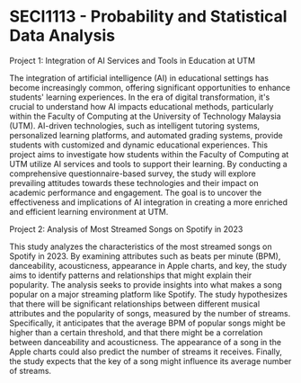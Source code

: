 # SECI1113 - Probability and Statistical Data Analysis
Project 1: Integration of AI Services and Tools in Education at UTM

  The integration of artificial intelligence (AI) in educational settings has become increasingly common, offering significant opportunities to enhance students' learning experiences. In the era of digital transformation, it's crucial to understand how AI impacts educational methods, particularly within the Faculty of Computing at the University of Technology Malaysia (UTM). AI-driven technologies, such as intelligent tutoring systems, personalized learning platforms, and automated grading systems, provide students with customized and dynamic educational experiences. This project aims to investigate how students within the Faculty of Computing at UTM utilize AI services and tools to support their learning. By conducting a comprehensive questionnaire-based survey, the study will explore prevailing attitudes towards these technologies and their impact on academic performance and engagement. The goal is to uncover the effectiveness and implications of AI integration in creating a more enriched and efficient learning environment at UTM.

Project 2: Analysis of Most Streamed Songs on Spotify in 2023

  This study analyzes the characteristics of the most streamed songs on Spotify in 2023. By examining attributes such as beats per minute (BPM), danceability, acousticness, appearance in Apple charts, and key, the study aims to identify patterns and relationships that might explain their popularity. The analysis seeks to provide insights into what makes a song popular on a major streaming platform like Spotify. The study hypothesizes that there will be significant relationships between different musical attributes and the popularity of songs, measured by the number of streams. Specifically, it anticipates that the average BPM of popular songs might be higher than a certain threshold, and that there might be a correlation between danceability and acousticness. The appearance of a song in the Apple charts could also predict the number of streams it receives. Finally, the study expects that the key of a song might influence its average number of streams.
